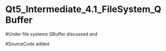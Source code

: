 # Qt5_Intermediate_4.1_FileSystem_QBuffer

#Under file systems QBuffer discussed and

#SourceCode added
